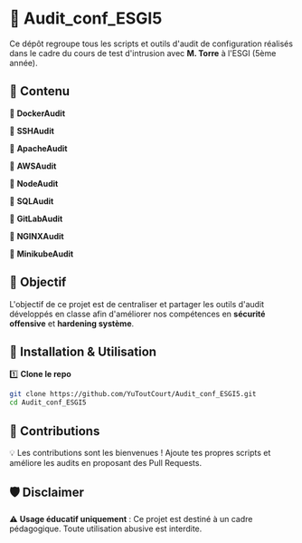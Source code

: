 
# 📌 Audit_conf_ESGI5

Ce dépôt regroupe tous les scripts et outils d'audit de configuration réalisés dans le cadre du cours de test d'intrusion avec **M. Torre** à l'ESGI (5ème année).  

## 📂 Contenu  

🔹 **DockerAudit**

🔹 **SSHAudit**

🔹 **ApacheAudit**

🔹 **AWSAudit**

🔹 **NodeAudit**

🔹 **SQLAudit**

🔹 **GitLabAudit**

🔹 **NGINXAudit**

🔹 **MinikubeAudit**

## 🚀 Objectif  

L'objectif de ce projet est de centraliser et partager les outils d'audit développés en classe afin d'améliorer nos compétences en **sécurité offensive** et **hardening système**.  

## 🔧 Installation & Utilisation  

1️⃣ **Clone le repo**  
```bash
git clone https://github.com/YuToutCourt/Audit_conf_ESGI5.git
cd Audit_conf_ESGI5
```

## 📜 Contributions  

💡 Les contributions sont les bienvenues ! Ajoute tes propres scripts et améliore les audits en proposant des Pull Requests.  

## 🛡️ Disclaimer  

⚠️ **Usage éducatif uniquement** : Ce projet est destiné à un cadre pédagogique. Toute utilisation abusive est interdite.  